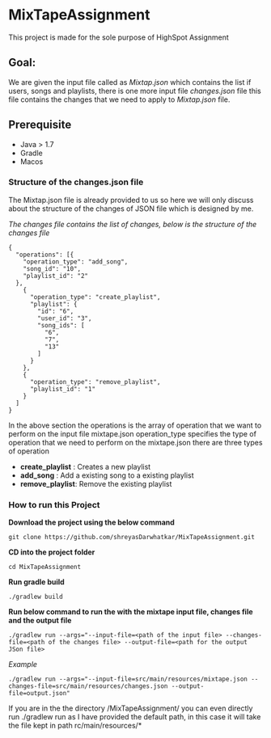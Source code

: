 # MixTapeAssignment
This project is made for the sole purpose of HighSpot Assignment


## Goal:
We are given the input file called as *Mixtap.json* which contains the list if users, songs and playlists,
there is one more input file *changes.json* file this file contains the changes that we need to apply to *Mixtap.json* file.

## Prerequisite
* Java > 1.7
* Gradle 
* Macos

### Structure of the changes.json file
The Mixtap.json file is already provided to us so here we will only discuss about the structure of the changes of JSON file which is designed by me.

 *The changes file contains the list of changes, below is the structure of the changes file*
```
{
  "operations": [{
    "operation_type": "add_song",
    "song_id": "10",
    "playlist_id": "2"
  },
    {
      "operation_type": "create_playlist",
      "playlist": {
        "id": "6",
        "user_id": "3",
        "song_ids": [
          "6",
          "7",
          "13"
        ]
      }
    },
    {
      "operation_type": "remove_playlist",
      "playlist_id": "1"
    }
  ]
}
```

In the above section the operations is the array of operation that we want to perform on the input file mixtape.json
operation_type specifies the type of operation that we need to perform on the mixtape.json
there are three types of operation

* **create_playlist** : Creates a new playlist
* **add_song** : Add a existing song to a existing playlist
* **remove_playlist**: Remove the existing playlist 




### How to run this Project
**Download the project using the below command**

```
git clone https://github.com/shreyasDarwhatkar/MixTapeAssignment.git
```
**CD into the project folder**
```
cd MixTapeAssignment
```
**Run gradle build**
```
./gradlew build
```
**Run below command to run the with the mixtape input file, changes file and the output file**
```
./gradlew run --args="--input-file=<path of the input file> --changes-file=<path of the changes file> --output-file=<path for the output JSon file>
```

*Example*
```
./gradlew run --args="--input-file=src/main/resources/mixtape.json --changes-file=src/main/resources/changes.json --output-file=output.json"
```
If you are in the the directory /MixTapeAssignment/ you can even directly run ./gradlew run as I have provided the default path, in this case it will take the file kept in path rc/main/resources/*






